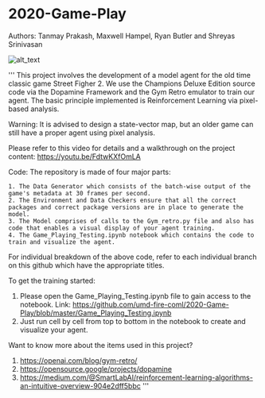 # 2020-Game-Play
Authors: Tanmay Prakash, Maxwell Hampel, Ryan Butler and Shreyas Srinivasan

![alt_text](images/download.jpg)

'''
This project involves the development of a model agent for the old time classic game Street Figher 2. 
We use the Champions Deluxe Edition source code via the Dopamine Framework and the Gym Retro emulator to train our agent.
The basic principle implemented is Reinforcement Learning via pixel-based analysis.

Warning: It is advised to design a state-vector map, but an older game can still have a proper agent using pixel analysis. 

Please refer to this video for details and a walkthrough on the project content:
https://youtu.be/FdtwKXfOmLA

Code:
  The repository is made of four major parts: 

    1. The Data Generator which consists of the batch-wise output of the game's metadata at 30 frames per second.
    2. The Environment and Data Checkers ensure that all the correct packages and correct package versions are in place to generate the model. 
    3. The Model comprises of calls to the Gym_retro.py file and also has code that enables a visual display of your agent training. 
    4. The Game_Playing_Testing.ipynb notebook which contains the code to train and visualize the agent. 


For individual breakdown of the above code, refer to each individual branch on this github which have the appropriate titles. 

  
To get the training started:
  1. Please open the Game_Playing_Testing.ipynb file to gain access to the notebook. 
     Link: https://github.com/umd-fire-coml/2020-Game-Play/blob/master/Game_Playing_Testing.ipynb
  2. Just run cell by cell from top to bottom in the notebook to create and visualize your agent. 
  
Want to know more about the items used in this project?
  1) https://openai.com/blog/gym-retro/ 
  2) https://opensource.google/projects/dopamine
  3) https://medium.com/@SmartLabAI/reinforcement-learning-algorithms-an-intuitive-overview-904e2dff5bbc
  '''
  

